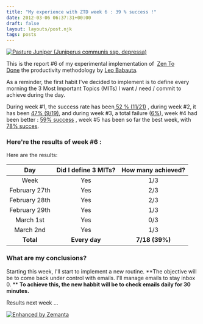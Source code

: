 ```yaml
---
title: "My experience with ZTD week 6 : 39 % success !"
date: 2012-03-06 06:37:31+00:00
draft: false
layout: layouts/post.njk
tags: posts
---
```


[![Pasture Juniper  (Juniperus communis ssp. depressa)](http://farm4.staticflickr.com/3370/3505817487_cc88c8ce5f_m.jpg)
](http://www.flickr.com/photos/nostri-imago/3505817487/)

This is the report #6 of my experimental implementation of  [Zen To Done](http://zenhabits.net/2007/11/zen-to-done-the-simple-productivity-e-book/) the productivity methodology by [Leo Babauta](http://zenhabits.net/about/).

As a reminder, the first habit I've decided to implement is to define every morning the 3 Most Important Topics (MITs) I want / need / commit to achieve during the day.

During week #1, the success rate has been[ 52 % (11/21)](http://laurentmaumet.com/english/my-experience-with-ztd-week-1-results/) , during week #2, it has been [47% (9/19)](http://laurentmaumet.com/english/my-experience-with-ztd-week-2-results-3-mits-per-day-43-success/), and during week #3, a total failure ([6%](http://laurentmaumet.com/english/my-experience-with-ztd-week-3-results-3-mits-per-day-6-success-94-failure/)), week #4 had been better : [59% success](http://laurentmaumet.com/english/my-experience-with-ztd-week-4-results-3-mits-per-day-59-success/) , week #5 has been so far the best week, with [78% succes](http://laurentmaumet.com/english/my-experience-with-ztd-week-5-results-3-mits-per-day-78-success/).

### Here're the results of week #6 :

Here are the results:

| Day             | Did I define 3 MITs? | How many achieved? |
|:---------------:|:--------------------:|:------------------:|
| Week            | Yes                  | 1/3                |
| February 27th   | Yes                  | 2/3                |
| February 28th   | Yes                  | 2/3                |
| February 29th   | Yes                  | 1/3                |
| March 1st       | Yes                  | 0/3                |
| March 2nd       | Yes                  | 1/3                |
| **Total**       | **Every day**        | **7/18 (39%)**     |


### What are my conclusions?
Starting this week, I'll start to implement a new routine. 
**The objective will be to come back under control with emails. I'll manage emails to stay inbox 0. **
**To achieve this, the new habbit will be to check emails daily for 30 minutes.**

Results next week ...


[![Enhanced by Zemanta](http://img.zemanta.com/zemified_a.png?x-id=b0de51a5-386b-4d7a-ad17-96d40c159756)
](http://www.zemanta.com/)
